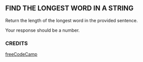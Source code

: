 ## FIND THE LONGEST WORD IN A STRING
Return the length of the longest word in the provided sentence.

Your response should be a number.

### CREDITS
[freeCodeCamp](https://www.freecodecamp.org/)
